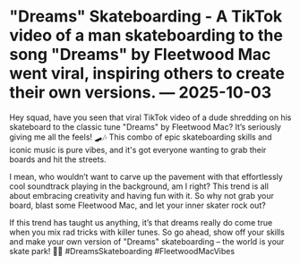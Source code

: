 # "Dreams" Skateboarding - A TikTok video of a man skateboarding to the song "Dreams" by Fleetwood Mac went viral, inspiring others to create their own versions. — 2025-10-03

Hey squad, have you seen that viral TikTok video of a dude shredding on his skateboard to the classic tune "Dreams" by Fleetwood Mac? It’s seriously giving me all the feels! 🛹🎶 This combo of epic skateboarding skills and iconic music is pure vibes, and it's got everyone wanting to grab their boards and hit the streets.

I mean, who wouldn’t want to carve up the pavement with that effortlessly cool soundtrack playing in the background, am I right? This trend is all about embracing creativity and having fun with it. So why not grab your board, blast some Fleetwood Mac, and let your inner skater rock out?

If this trend has taught us anything, it’s that dreams really do come true when you mix rad tricks with killer tunes. So go ahead, show off your skills and make your own version of "Dreams" skateboarding – the world is your skate park! 💫🤙 #DreamsSkateboarding #FleetwoodMacVibes